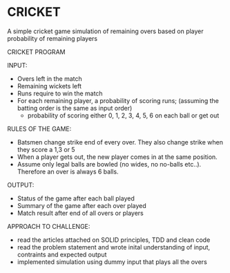 # CRICKET

A simple cricket game simulation of remaining overs based on player probability of remaining players

CRICKET PROGRAM

INPUT:
- Overs left in the match
- Remaining wickets left
- Runs require to win the match
- For each remaining player, a probability of scoring runs;
  (assuming the batting order is the same as input order)
  - probability of scoring either 0, 1, 2, 3, 4, 5, 6 on each ball or get out

RULES OF THE GAME:
- Batsmen change strike end of every over. They also change strike when they score a 1,3 or 5
- When a player gets out, the new player comes in at the same position.
- Assume only legal balls are bowled (no wides, no no-balls etc..).
  Therefore an over is always 6 balls.

OUTPUT:
- Status of the game after each ball played
- Summary of the game after each over played
- Match result after end of all overs or players

APPROACH TO CHALLENGE:
- read the articles attached on SOLID principles, TDD and clean code
- read the problem statement and wrote inital understanding of input, contraints and expected output
- implemented simulation using dummy input that plays all the overs
